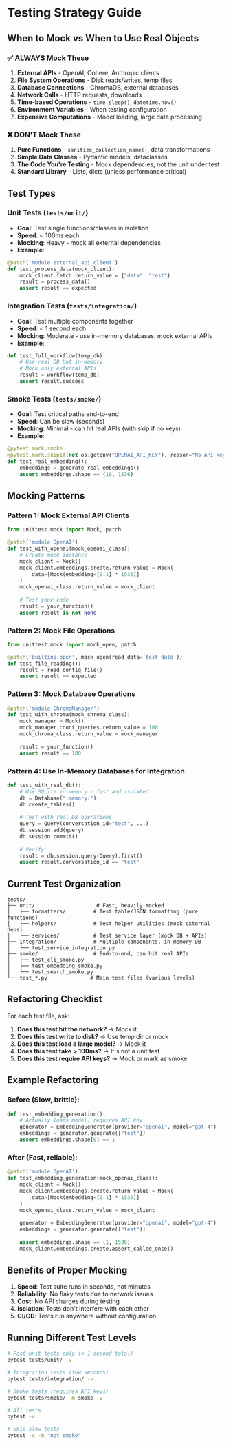 # Testing Strategy Guide

## When to Mock vs When to Use Real Objects

### ✅ ALWAYS Mock These

1. **External APIs** - OpenAI, Cohere, Anthropic clients
2. **File System Operations** - Disk reads/writes, temp files
3. **Database Connections** - ChromaDB, external databases
4. **Network Calls** - HTTP requests, downloads
5. **Time-based Operations** - `time.sleep()`, `datetime.now()`
6. **Environment Variables** - When testing configuration
7. **Expensive Computations** - Model loading, large data processing

### ❌ DON'T Mock These

1. **Pure Functions** - `sanitize_collection_name()`, data transformations
2. **Simple Data Classes** - Pydantic models, dataclasses
3. **The Code You're Testing** - Mock dependencies, not the unit under test
4. **Standard Library** - Lists, dicts (unless performance critical)

## Test Types

### Unit Tests (`tests/unit/`)
- **Goal**: Test single functions/classes in isolation
- **Speed**: < 100ms each
- **Mocking**: Heavy - mock all external dependencies
- **Example**:
```python
@patch('module.external_api_client')
def test_process_data(mock_client):
    mock_client.fetch.return_value = {"data": "test"}
    result = process_data()
    assert result == expected
```

### Integration Tests (`tests/integration/`)
- **Goal**: Test multiple components together
- **Speed**: < 1 second each
- **Mocking**: Moderate - use in-memory databases, mock external APIs
- **Example**:
```python
def test_full_workflow(temp_db):
    # Use real DB but in-memory
    # Mock only external APIs
    result = workflow(temp_db)
    assert result.success
```

### Smoke Tests (`tests/smoke/`)
- **Goal**: Test critical paths end-to-end
- **Speed**: Can be slow (seconds)
- **Mocking**: Minimal - can hit real APIs (with skip if no keys)
- **Example**:
```python
@pytest.mark.smoke
@pytest.mark.skipif(not os.getenv("OPENAI_API_KEY"), reason="No API key")
def test_real_embedding():
    embeddings = generate_real_embeddings()
    assert embeddings.shape == (10, 1536)
```

## Mocking Patterns

### Pattern 1: Mock External API Clients

```python
from unittest.mock import Mock, patch

@patch('module.OpenAI')
def test_with_openai(mock_openai_class):
    # Create mock instance
    mock_client = Mock()
    mock_client.embeddings.create.return_value = Mock(
        data=[Mock(embedding=[0.1] * 1536)]
    )
    mock_openai_class.return_value = mock_client
    
    # Test your code
    result = your_function()
    assert result is not None
```

### Pattern 2: Mock File Operations

```python
from unittest.mock import mock_open, patch

@patch('builtins.open', mock_open(read_data='test data'))
def test_file_reading():
    result = read_config_file()
    assert result == expected
```

### Pattern 3: Mock Database Operations

```python
@patch('module.ChromaManager')
def test_with_chroma(mock_chroma_class):
    mock_manager = Mock()
    mock_manager.count_queries.return_value = 100
    mock_chroma_class.return_value = mock_manager
    
    result = your_function()
    assert result == 100
```

### Pattern 4: Use In-Memory Databases for Integration

```python
def test_with_real_db():
    # Use SQLite in-memory - fast and isolated
    db = Database(":memory:")
    db.create_tables()
    
    # Test with real DB operations
    query = Query(conversation_id="test", ...)
    db.session.add(query)
    db.session.commit()
    
    # Verify
    result = db.session.query(Query).first()
    assert result.conversation_id == "test"
```

## Current Test Organization

```
tests/
├── unit/                    # Fast, heavily mocked
│   ├── formatters/         # Test table/JSON formatting (pure functions)
│   ├── helpers/            # Test helper utilities (mock external deps)
│   └── services/           # Test service layer (mock DB + APIs)
├── integration/            # Multiple components, in-memory DB
│   └── test_service_integration.py
├── smoke/                  # End-to-end, can hit real APIs
│   ├── test_cli_smoke.py
│   ├── test_embedding_smoke.py
│   └── test_search_smoke.py
└── test_*.py              # Main test files (various levels)
```

## Refactoring Checklist

For each test file, ask:

1. **Does this test hit the network?** → Mock it
2. **Does this test write to disk?** → Use temp dir or mock
3. **Does this test load a large model?** → Mock it
4. **Does this test take > 100ms?** → It's not a unit test
5. **Does this test require API keys?** → Mock or mark as smoke

## Example Refactoring

### Before (Slow, brittle):
```python
def test_embedding_generation():
    # Actually loads model, requires API key
    generator = EmbeddingGenerator(provider="openai", model="gpt-4")
    embeddings = generator.generate(["test"])
    assert embeddings.shape[0] == 1
```

### After (Fast, reliable):
```python
@patch('module.OpenAI')
def test_embedding_generation(mock_openai_class):
    mock_client = Mock()
    mock_client.embeddings.create.return_value = Mock(
        data=[Mock(embedding=[0.1] * 1536)]
    )
    mock_openai_class.return_value = mock_client
    
    generator = EmbeddingGenerator(provider="openai", model="gpt-4")
    embeddings = generator.generate(["test"])
    
    assert embeddings.shape == (1, 1536)
    mock_client.embeddings.create.assert_called_once()
```

## Benefits of Proper Mocking

1. **Speed**: Test suite runs in seconds, not minutes
2. **Reliability**: No flaky tests due to network issues
3. **Cost**: No API charges during testing
4. **Isolation**: Tests don't interfere with each other
5. **CI/CD**: Tests run anywhere without configuration

## Running Different Test Levels

```bash
# Fast unit tests only (< 1 second total)
pytest tests/unit/ -v

# Integration tests (few seconds)
pytest tests/integration/ -v

# Smoke tests (requires API keys)
pytest tests/smoke/ -m smoke -v

# All tests
pytest -v

# Skip slow tests
pytest -v -m "not smoke"
```

